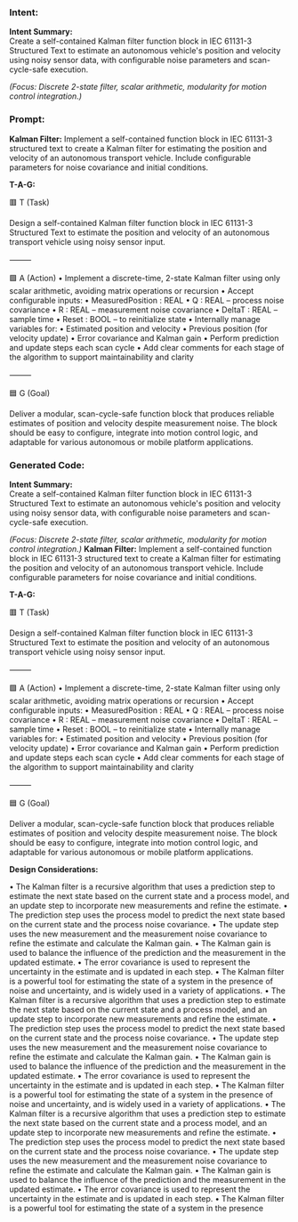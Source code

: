 ### Intent:
**Intent Summary:**  
Create a self-contained Kalman filter function block in IEC 61131-3 Structured Text to estimate an autonomous vehicle's position and velocity using noisy sensor data, with configurable noise parameters and scan-cycle-safe execution.  

*(Focus: Discrete 2-state filter, scalar arithmetic, modularity for motion control integration.)*

### Prompt:
**Kalman Filter:**
Implement a self-contained function block in IEC 61131-3 structured text to create a Kalman filter for estimating the position and velocity of an autonomous transport vehicle. Include configurable parameters for noise covariance and initial conditions.

**T-A-G:**

🟥 T (Task)

Design a self-contained Kalman filter function block in IEC 61131-3 Structured Text to estimate the position and velocity of an autonomous transport vehicle using noisy sensor input.

⸻

🟩 A (Action)
	•	Implement a discrete-time, 2-state Kalman filter using only scalar arithmetic, avoiding matrix operations or recursion
	•	Accept configurable inputs:
	•	MeasuredPosition : REAL
	•	Q : REAL – process noise covariance
	•	R : REAL – measurement noise covariance
	•	DeltaT : REAL – sample time
	•	Reset : BOOL – to reinitialize state
	•	Internally manage variables for:
	•	Estimated position and velocity
	•	Previous position (for velocity update)
	•	Error covariance and Kalman gain
	•	Perform prediction and update steps each scan cycle
	•	Add clear comments for each stage of the algorithm to support maintainability and clarity

⸻

🟦 G (Goal)

Deliver a modular, scan-cycle-safe function block that produces reliable estimates of position and velocity despite measurement noise. The block should be easy to configure, integrate into motion control logic, and adaptable for various autonomous or mobile platform applications.

### Generated Code:
**Intent Summary:**  
Create a self-contained Kalman filter function block in IEC 61131-3 Structured Text to estimate an autonomous vehicle's position and velocity using noisy sensor data, with configurable noise parameters and scan-cycle-safe execution.  

*(Focus: Discrete 2-state filter, scalar arithmetic, modularity for motion control integration.)*
**Kalman Filter:**
Implement a self-contained function block in IEC 61131-3 structured text to create a Kalman filter for estimating the position and velocity of an autonomous transport vehicle. Include configurable parameters for noise covariance and initial conditions.

**T-A-G:**

🟥 T (Task)

Design a self-contained Kalman filter function block in IEC 61131-3 Structured Text to estimate the position and velocity of an autonomous transport vehicle using noisy sensor input.

⸻

🟩 A (Action)
	•	Implement a discrete-time, 2-state Kalman filter using only scalar arithmetic, avoiding matrix operations or recursion
	•	Accept configurable inputs:
	•	MeasuredPosition : REAL
	•	Q : REAL – process noise covariance
	•	R : REAL – measurement noise covariance
	•	DeltaT : REAL – sample time
	•	Reset : BOOL – to reinitialize state
	•	Internally manage variables for:
	•	Estimated position and velocity
	•	Previous position (for velocity update)
	•	Error covariance and Kalman gain
	•	Perform prediction and update steps each scan cycle
	•	Add clear comments for each stage of the algorithm to support maintainability and clarity

⸻

🟦 G (Goal)

Deliver a modular, scan-cycle-safe function block that produces reliable estimates of position and velocity despite measurement noise. The block should be easy to configure, integrate into motion control logic, and adaptable for various autonomous or mobile platform applications.

**Design Considerations:**

•	The Kalman filter is a recursive algorithm that uses a prediction step to estimate the next state based on the current state and a process model, and an update step to incorporate new measurements and refine the estimate.
•	The prediction step uses the process model to predict the next state based on the current state and the process noise covariance.
•	The update step uses the new measurement and the measurement noise covariance to refine the estimate and calculate the Kalman gain.
•	The Kalman gain is used to balance the influence of the prediction and the measurement in the updated estimate.
•	The error covariance is used to represent the uncertainty in the estimate and is updated in each step.
•	The Kalman filter is a powerful tool for estimating the state of a system in the presence of noise and uncertainty, and is widely used in a variety of applications.
•	The Kalman filter is a recursive algorithm that uses a prediction step to estimate the next state based on the current state and a process model, and an update step to incorporate new measurements and refine the estimate.
•	The prediction step uses the process model to predict the next state based on the current state and the process noise covariance.
•	The update step uses the new measurement and the measurement noise covariance to refine the estimate and calculate the Kalman gain.
•	The Kalman gain is used to balance the influence of the prediction and the measurement in the updated estimate.
•	The error covariance is used to represent the uncertainty in the estimate and is updated in each step.
•	The Kalman filter is a powerful tool for estimating the state of a system in the presence of noise and uncertainty, and is widely used in a variety of applications.
•	The Kalman filter is a recursive algorithm that uses a prediction step to estimate the next state based on the current state and a process model, and an update step to incorporate new measurements and refine the estimate.
•	The prediction step uses the process model to predict the next state based on the current state and the process noise covariance.
•	The update step uses the new measurement and the measurement noise covariance to refine the estimate and calculate the Kalman gain.
•	The Kalman gain is used to balance the influence of the prediction and the measurement in the updated estimate.
•	The error covariance is used to represent the uncertainty in the estimate and is updated in each step.
•	The Kalman filter is a powerful tool for estimating the state of a system in the presence

